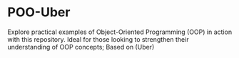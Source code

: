 # POO-Uber
Explore practical examples of Object-Oriented Programming (OOP) in action with this repository. Ideal for those looking to strengthen their understanding of OOP concepts; Based on (Uber)
